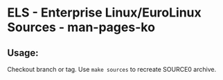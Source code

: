 # ELS - Enterprise Linux/EuroLinux Sources - man-pages-ko
 
## Usage:
  Checkout branch or tag. Use `make sources` to recreate  SOURCE0 archive.
